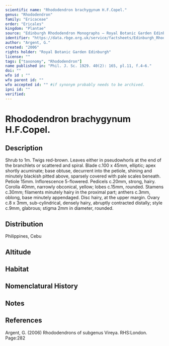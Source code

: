 ```yaml
---
scientific name: "Rhododendron brachygynum H.F.Copel."
genus: "Rhododendron"
family: "Ericaceae"
order: "Ericales"
kingdom: "Plantae"
source: "Edinburgh Rhododendron Monographs – Royal Botanic Garden Edinburgh"
identifier: "https://data.rbge.org.uk/service/factsheets/Edinburgh_Rhododendron_Monographs.xhtml"
author: "Argent, G."
created: "2006"
rights holder: "Royal Botanic Garden Edinburgh"
license: ""
tags: ["taxonomy", "Rhododendron"]
name published in: "Phil. J. Sc. 1929. 40(2): 165, pl.11, f.4–6."
doi: ""
wfo id : ""
wfo parent id: ""
wfo accepted id: "" #if synonym probably needs to be archived.                      
ipni id: ""
verified:
---
```


                       

# Rhododendron brachygynum H.F.Copel.

## Description
Shrub to 1m. Twigs red-brown. Leaves either in pseudowhorls at the end of the branchlets or scattered and spiral. Blade c.100 x 45mm, elliptic; apex shortly acuminate; base obtuse, decurrent into the petiole, shining and minutely blackish pitted above, sparsely covered with pale scales beneath. Petiole 15mm. Inflorescence 5-flowered. Pedicels c.20mm, strong, hairy. Corolla 40mm, narrowly obconical, yellow; lobes c.15mm, rounded. Stamens c.30mm; filaments minutely hairy in the proximal part; anthers c.3mm, oblong, base minutely appendaged. Disc hairy, at the upper margin. Ovary c.8 x 3mm, sub-cylindrical, densely hairy, abruptly contracted distally; style c.9mm, glabrous; stigma 2mm in diameter, rounded.

## Distribution
Philippines, Cebu

## Altitude


## Habitat


## Nomenclatural History

                       
## Notes


## References

Argent, G. (2006) Rhododendrons of subgenus Vireya. RHS:London. Page:282
